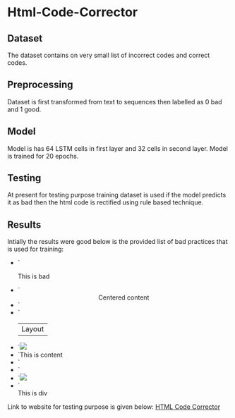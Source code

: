 # Html-Code-Corrector

## Dataset

The dataset contains on very small list of incorrect codes and correct codes.

## Preprocessing

Dataset is first transformed from text to sequences then labelled as 0 bad and 1 good. 

## Model

Model is has 64 LSTM cells in first layer and 32 cells in second layer. Model is trained for 20 epochs. 

## Testing

At present for testing purpose training dataset is used if the model predicts it as bad then the html code is 
rectified using rule based technique.

## Results
Intially the results were good below is the provided list of bad practices that is used for training: 

- `<p>This is bad
- `<center>Centered content
- `<div style='color: red'>
- `<table><tr><td>Layout</td></tr></table>
- `<img src='image.jpg'>
- `This is content
- `<div custom-attr='value'>
- `<div id='duplicateID'>
- `<img src='http://insecure.com/image.jpg'>
- `<div>This is div</div>

Link to website for testing purpose is given below:
[HTML Code Corrector](https://html-code-corrector-app.streamlit.app/)


